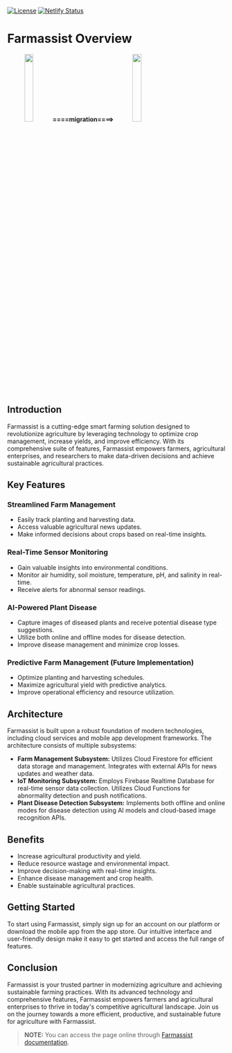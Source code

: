 [![License](https://img.shields.io/badge/license-MIT-2350f6?style=for-the-badge)](./LICENSE)
[![Netlify Status](https://api.netlify.com/api/v1/badges/a890bc62-3d47-4508-9606-4bca1d91c5b9/deploy-status)](https://app.netlify.com/sites/farmassist-doc/deploys)

# Farmassist Overview

<p align="center" style="display: ruby;">
  <img src="https://farmassist-doc.netlify.app/img/cover/app_icon.png" width=20% height=20%>
  <b> ====migration====> </b>
  <img src="https://farmassist-doc.netlify.app/img/cover/new_app_icon.jpg" width=20% height=20%>
</p>

## Introduction

Farmassist is a cutting-edge smart farming solution designed to revolutionize agriculture by leveraging technology to optimize crop management, increase yields, and improve efficiency. With its comprehensive suite of features, Farmassist empowers farmers, agricultural enterprises, and researchers to make data-driven decisions and achieve sustainable agricultural practices.

## Key Features

### Streamlined Farm Management

- Easily track planting and harvesting data.
- Access valuable agricultural news updates.
- Make informed decisions about crops based on real-time insights.

### Real-Time Sensor Monitoring

- Gain valuable insights into environmental conditions.
- Monitor air humidity, soil moisture, temperature, pH, and salinity in real-time.
- Receive alerts for abnormal sensor readings.

### AI-Powered Plant Disease

- Capture images of diseased plants and receive potential disease type suggestions.
- Utilize both online and offline modes for disease detection.
- Improve disease management and minimize crop losses.

### Predictive Farm Management (Future Implementation)

- Optimize planting and harvesting schedules.
- Maximize agricultural yield with predictive analytics.
- Improve operational efficiency and resource utilization.

## Architecture

Farmassist is built upon a robust foundation of modern technologies, including cloud services and mobile app development frameworks. The architecture consists of multiple subsystems:

- **Farm Management Subsystem:** Utilizes Cloud Firestore for efficient data storage and management. Integrates with external APIs for news updates and weather data.
- **IoT Monitoring Subsystem:** Employs Firebase Realtime Database for real-time sensor data collection. Utilizes Cloud Functions for abnormality detection and push notifications.
- **Plant Disease Detection Subsystem:** Implements both offline and online modes for disease detection using AI models and cloud-based image recognition APIs.

## Benefits

- Increase agricultural productivity and yield.
- Reduce resource wastage and environmental impact.
- Improve decision-making with real-time insights.
- Enhance disease management and crop health.
- Enable sustainable agricultural practices.

## Getting Started

To start using Farmassist, simply sign up for an account on our platform or download the mobile app from the app store. Our intuitive interface and user-friendly design make it easy to get started and access the full range of features.

## Conclusion

Farmassist is your trusted partner in modernizing agriculture and achieving sustainable farming practices. With its advanced technology and comprehensive features, Farmassist empowers farmers and agricultural enterprises to thrive in today's competitive agricultural landscape. Join us on the journey towards a more efficient, productive, and sustainable future for agriculture with Farmassist.

>**NOTE:** You can access the page online through [Farmassist documentation](https://farmassist-doc.netlify.app/).
